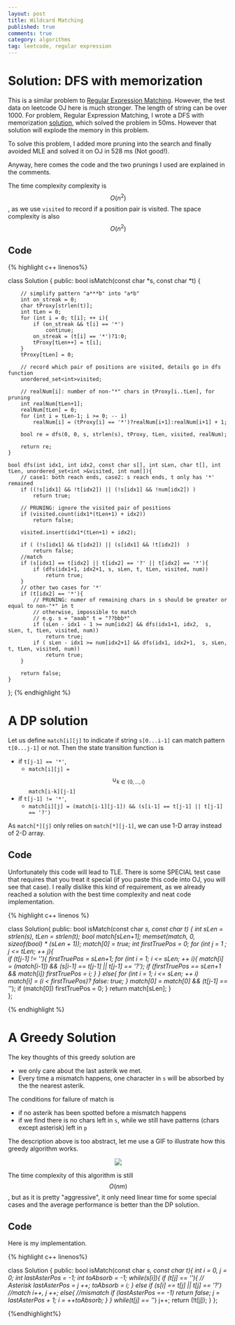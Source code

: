 ```yaml
---
layout: post
title: Wildcard Matching
published: true
comments: true
category: algorithms
tag: leetcode, regular expression
---
```


# Solution: DFS with memorization

This is a similar problem to [Regular Expression Matching](http://leetcode.com/2011/09/regular-expression-matching.html). However, the test data on leetcode OJ here is much stronger. The length of string can be over 1000. For problem, Regular Expression Matching, I wrote a DFS with memorization [solution](), which solved the problem in 50ms. However that solution will explode the memory in this problem.

To solve this problem, I added more pruning into the search and finally avoided MLE and solved it on OJ in 528 ms (Not good!).

Anyway, here comes the code and the two prunings I used are explained in the comments.

The time complexity complexity is $$O(n^2)$$, as we use ``visited`` to record if a position pair is visited. The space complexity is also $$O(n^2)$$

## Code 

{% highlight c++ linenos%}

class Solution {
public:
    bool isMatch(const char *s, const char *t) {

    	// simplify pattern "a***b" into "a*b"
        int on_streak = 0;
        char tProxy[strlen(t)];
        int tLen = 0;
        for (int i = 0; t[i]; ++ i){
            if (on_streak && t[i] == '*')
                continue;
            on_streak = (t[i] == '*')?1:0;
            tProxy[tLen++] = t[i];            
        }
        tProxy[tLen] = 0;
        
        // record which pair of positions are visited, details go in dfs function
        unordered_set<int>visited;        

        // realNum[i]: number of non-"*" chars in tProxy[i..tLen], for pruning        
        int realNum[tLen+1]; 
        realNum[tLen] = 0;        
        for (int i = tLen-1; i >= 0; -- i)
            realNum[i] = (tProxy[i] == '*')?realNum[i+1]:realNum[i+1] + 1;

        bool re = dfs(0, 0, s, strlen(s), tProxy, tLen, visited, realNum);
        
        return re;  
    }
    
    bool dfs(int idx1, int idx2, const char s[], int sLen, char t[], int tLen, unordered_set<int >&visited, int num[]){
    	// case1: both reach ends, case2: s reach ends, t only has '*' remained
        if ((!s[idx1] && !t[idx2]) || (!s[idx1] && !num[idx2]) )
            return true;

        // PRUNING: ignore the visited pair of positions
        if (visited.count(idx1*(tLen+1) + idx2))
            return false;

        visited.insert(idx1*(tLen+1) + idx2);

        if ( (!s[idx1] && t[idx2]) || (s[idx1] && !t[idx2])  )
            return false;        
        //match
        if (s[idx1] == t[idx2] || t[idx2] == '?' || t[idx2] == '*'){
            if (dfs(idx1+1, idx2+1, s, sLen, t, tLen, visited, num))
                return true;
        }        
        // other two cases for '*'
        if (t[idx2] == '*'){ 
        	// PRUNING: numer of remaining chars in s should be greater or equal to non-"*" in t
        	// otherwise, impossible to match
        	// e.g. s = "aaab" t = "??bbb*"
            if (sLen - idx1 - 1 >= num[idx2] && dfs(idx1+1, idx2,  s, sLen, t, tLen, visited, num))
                return true; 
            if ( sLen - idx1 >= num[idx2+1] && dfs(idx1, idx2+1,  s, sLen, t, tLen, visited, num))
                return true; 
        }        
        
        return false;        
    }
};
{% endhighlight %}

# A DP solution

Let us define ``match[i][j]`` to indicate if string ``s[0...i-1]`` can match pattern ``t[0...j-1]`` or not. Then the state transition function is 

- if ``t[j-1] == '*'``, 
	- ``match[i][j] =`` $$\cup_{k \in \{0,...,i\}}$$ ``match[i-k][j-1]``
- if ``t[j-1] != '*'``, 
	- ``match[i][j] = (match[i-1][j-1]) && (s[i-1] == t[j-1] || t[j-1] == '?')``

As ``match[*][j]`` only relies on ``match[*][j-1]``, we can use 1-D array instead of 2-D array.

## Code

Unfortunately this code will lead to TLE. There is some SPECIAL test case that requires that you treat it special (if you paste this code into OJ, you will see that case). I really dislike this kind of requirement, as we already reached a solution with the best time complexity and neat code implementation.

{% highlight c++ linenos %}

class Solution{
public:
    bool isMatch(const char *s, const char *t) {
    	int sLen = strlen(s), tLen = strlen(t);
    	bool match[sLen+1];
    	memset(match, 0, sizeof(bool) * (sLen + 1));
    	match[0] = true;
    	int firstTruePos = 0;
    	for (int j = 1 ; j <= tLen; ++ j){    		    		
    	    if (t[j-1] != '*'){
    	    	firstTruePos = sLen+1;
    			for (int i = 1; i <= sLen; ++ i){
    				match[i] = (match[i-1]) && (s[i-1] == t[j-1] || t[j-1] == '?');
    				if (firstTruePos == sLen+1 && match[i]) firstTruePos = i;
    			}
    		}
    		else{
    			for (int i = 1; i <= sLen; ++ i)						
    				match[i] = (i < firstTruePos)? false: true;
    		}
    		match[0] = match[0] && (t[j-1] == '*');
    		if (match[0]) firstTruePos = 0;
    	}
    	return match[sLen];
	}	
};

{% endhighlight %}

# A Greedy Solution

The key thoughts of this greedy solution are

- we only care about the last asterik we met. 
- Every time a mismatch happens, one character in ``s`` will be absorbed by the the nearest asterik. 

The conditions for failure of match is
- if no asterik has been spotted before a mismatch happens
- if we find there is no chars left in ``s``, while we still have patterns (chars except asterisk) left in ``p``

The description above is too abstract, let me use a GIF to illustrate how this greedy algorithm works.

<p align="center">
<img src="{{ site.baseurl }}/images/WildcardMatching2.gif">
</p>

The time complexity of this algorithm is still $$O(nm)$$, but as it is pretty "aggressive", it only need linear time for some special cases and the average performance is better than the DP solution.

## Code

Here is my implementation.

{% highlight c++ linenos%}

class Solution {
public:
	bool isMatch(const char *s, const char *t){
		int i = 0, j = 0;
		int lastAsterPos = -1;
		int toAbsorb = -1;
		while(s[i]){
			if (t[j] == '*'){ // Asterisk
				lastAsterPos = j ++;
				toAbsorb = i;
			}
			else if (s[i] == t[j] || t[j] == '?') //match
				i++, j ++;
			else{ //mismatch
				if (lastAsterPos == -1) return false;
				j = lastAsterPos + 1;
				i = ++toAbsorb;
			}
		}
		while(t[j] == '*')
			j++;
		return (!t[j]);
	}
};

{%endhighlight%}
